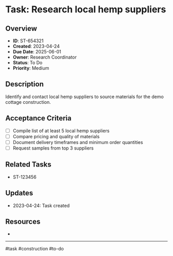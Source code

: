 # Task: Research local hemp suppliers

## Overview
- **ID**: ST-654321
- **Created**: 2023-04-24
- **Due Date**: 2025-06-01
- **Owner**: Research Coordinator
- **Status**: To Do
- **Priority**: Medium

## Description
Identify and contact local hemp suppliers to source materials for the demo cottage construction.

## Acceptance Criteria
- [ ] Compile list of at least 5 local hemp suppliers
- [ ] Compare pricing and quality of materials
- [ ] Document delivery timeframes and minimum order quantities
- [ ] Request samples from top 3 suppliers

## Related Tasks
- ST-123456

## Updates
- 2023-04-24: Task created

## Resources
- 

---
#task #construction #to-do 